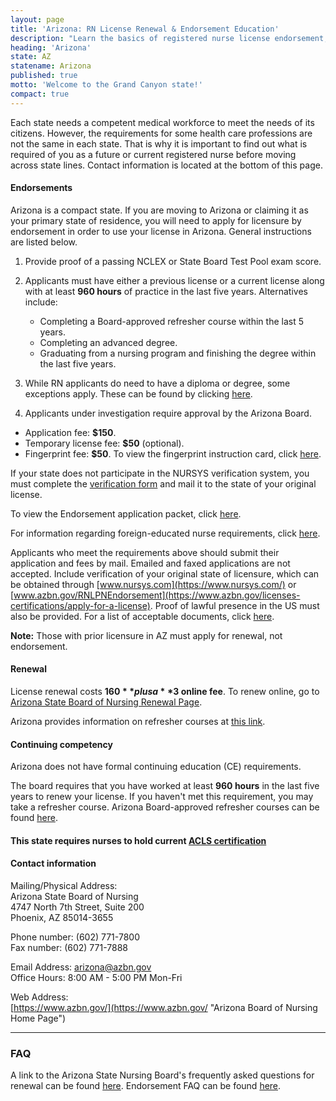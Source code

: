 ```yaml
---
layout: page
title: 'Arizona: RN License Renewal & Endorsement Education'
description: "Learn the basics of registered nurse license endorsement, renewal, and continuing education in Arizona. Stay up-to-date with your nursing credentials."
heading: 'Arizona'
state: AZ
statename: Arizona
published: true
motto: 'Welcome to the Grand Canyon state!'
compact: true
---
```


Each state needs a competent medical workforce to meet the needs of its citizens. However, the requirements for some health care professions are not the same in each state. That is why it is important to find out what is required of you as a future or current registered nurse before moving across state lines. Contact information is located at the bottom of this page.

#### Endorsements

Arizona is a compact state. If you are moving to Arizona or claiming it as your primary state of residence, you will need to apply for licensure by endorsement in order to use your license in Arizona. General instructions are listed below.

1. Provide proof of a passing NCLEX or State Board Test Pool exam score.

2. Applicants must have either a previous license or a current license along with at least **960 hours** of practice in the last five years. Alternatives include:
   - Completing a Board-approved refresher course within the last 5 years.
   - Completing an advanced degree.
   - Graduating from a nursing program and finishing the degree within the last five years.

3. While RN applicants do need to have a diploma or degree, some exceptions apply. These can be found by clicking [here](https://www.azbn.gov/licenses-certifications/apply-for-a-license).

4. Applicants under investigation require approval by the Arizona Board.

-   Application fee: **$150**.
-   Temporary license fee: **$50** (optional).
-   Fingerprint fee: **$50**. To view the fingerprint instruction card, click [here](https://www.azbn.gov/licenses-certifications/fingerprint-card-instructions).

If your state does not participate in the NURSYS verification system, you must complete the [verification form](https://www.azbn.gov/sites/default/files/forms/verification-form-042017.pdf) and mail it to the state of your original license.

To view the Endorsement application packet, click [here](https://www.azbn.gov/licenses-certifications/verification-for-endorsement).

For information regarding foreign-educated nurse requirements, click [here](https://www.azbn.gov/licenses-certifications/apply-for-a-license).

Applicants who meet the requirements above should submit their application and fees by mail. Emailed and faxed applications are not accepted. Include verification of your original state of licensure, which can be obtained through [www.nursys.com](https://www.nursys.com/) or [www.azbn.gov/RNLPNEndorsement](https://www.azbn.gov/licenses-certifications/apply-for-a-license). Proof of lawful presence in the US must also be provided. For a list of acceptable documents, click [here](https://www.azbn.gov/licenses-certifications/citizenship-and-alien-status).

**Note:** Those with prior licensure in AZ must apply for renewal, not endorsement.

#### Renewal

License renewal costs **$160** plus a **$3 online fee**. To renew online, go to [Arizona State Board of Nursing Renewal Page](https://azbn.boardsofnursing.org/azbn).

Arizona provides information on refresher courses at [this link](https://www.azbn.gov/sites/default/files/2021-07/2021.07.06.%20Approved%20Refresher%20Programs.pdf).

#### Continuing competency

Arizona does not have formal continuing education (CE) requirements.

The board requires that you have worked at least **960 hours** in the last five years to renew your license. If you haven't met this requirement, you may take a refresher course. Arizona Board-approved refresher courses can be found [here](https://www.azbn.gov/sites/default/files/2021-07/2021.07.06.%20Approved%20Refresher%20Programs.pdf).

#### This state requires nurses to hold current [ACLS certification](https://www.acls.net/arizona-acls-pals-bls)

#### Contact information

Mailing/Physical Address:  
Arizona State Board of Nursing  
4747 North 7th Street, Suite 200  
Phoenix, AZ 85014-3655

Phone number: (602) 771-7800  
Fax number: (602) 771-7888

Email Address: <arizona@azbn.gov>  
Office Hours: 8:00 AM - 5:00 PM Mon-Fri

Web Address:  
[https://www.azbn.gov/](https://www.azbn.gov/ "Arizona Board of Nursing Home Page")

* * * * *

### FAQ

A link to the Arizona State Nursing Board's frequently asked questions for renewal can be found [here](https://www.azbn.gov/licenses-and-certifications/license-renewal-faqs). Endorsement FAQ can be found [here](https://www.azbn.gov/licenses-and-certifications/rn-lpn-endorsement-faq).
